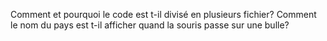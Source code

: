 Comment et pourquoi le code est t-il divisé en plusieurs fichier?
Comment le nom du pays est t-il afficher quand la souris passe sur une bulle?